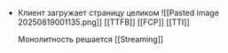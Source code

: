 - Клиент загружает страницу целиком
  ![[Pasted image 20250819001135.png]]
  [[TTFB]] [[FCP]] [[TTI]]
  
  Монолитность решается [[Streaming]]